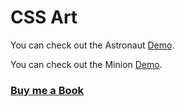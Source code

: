 # CSS Art

You can check out the Astronaut [Demo](https://praveenoruganti.github.io/praveenoruganti-css/16_Art/Demo/Astronaut.html).

You can check out the Minion [Demo](https://praveenoruganti.github.io/praveenoruganti-css/16_Art/Demo/Minion.html).

### [Buy me a Book](https://bit.ly/388sUbE)





